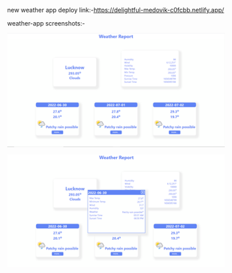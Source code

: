 new weather app deploy link:-https://delightful-medovik-c0fcbb.netlify.app/

weather-app screenshots:-

![landing page](./src/screenshots/landing%20page.png)

![Forecast detail](./src/screenshots/Forecast%20Modal.png)
